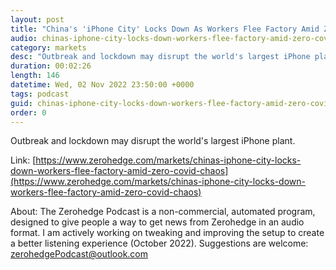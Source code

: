 ```yaml
---
layout: post
title: "China's 'iPhone City' Locks Down As Workers Flee Factory Amid Zero Covid Chaos "
audio: chinas-iphone-city-locks-down-workers-flee-factory-amid-zero-covid-chaos-0
category: markets
desc: "Outbreak and lockdown may disrupt the world's largest iPhone plant. "
duration: 00:02:26
length: 146
datetime: Wed, 02 Nov 2022 23:50:00 +0000
tags: podcast
guid: chinas-iphone-city-locks-down-workers-flee-factory-amid-zero-covid-chaos-0
order: 0
---
```

Outbreak and lockdown may disrupt the world's largest iPhone plant. 

Link: [https://www.zerohedge.com/markets/chinas-iphone-city-locks-down-workers-flee-factory-amid-zero-covid-chaos](https://www.zerohedge.com/markets/chinas-iphone-city-locks-down-workers-flee-factory-amid-zero-covid-chaos)

About: The Zerohedge Podcast is a non-commercial, automated program, designed to give people a way to get news from Zerohedge in an audio format.  I am actively working on tweaking and improving the setup to create a better listening experience (October 2022).  Suggestions are welcome: [zerohedgePodcast@outlook.com](mailto:zerohedgePodcast@outlook.com)